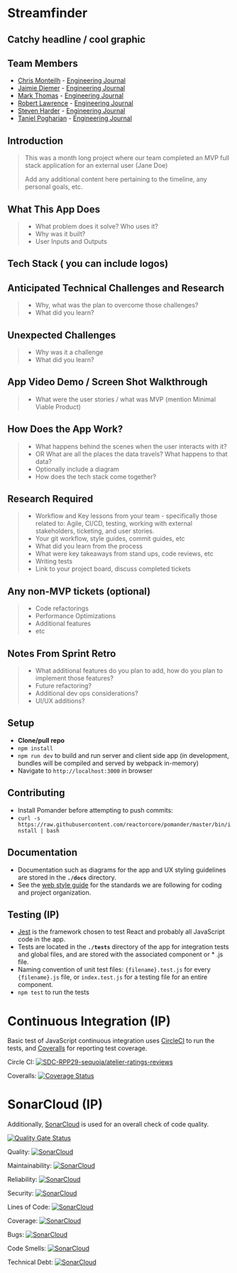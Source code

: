 # Streamfinder

## Catchy headline / cool graphic

## Team Members
- [Chris Monteilh]() - [Engineering Journal]()
- [Jaimie Diemer]() - [Engineering Journal]()
- [Mark Thomas](https://github.com/MarkPThomas) - [Engineering Journal](https://gist.github.com/MarkPThomas/11067bca74b4361ebe8f4c0129fbfa0e)
- [Robert Lawrence]() - [Engineering Journal]()
- [Steven Harder]() - [Engineering Journal]()
- [Taniel Pogharian]() - [Engineering Journal]()

## Introduction
> This was a month long project where our team completed an MVP full stack application for an external user (Jane Doe)
>
> Add any additional content here pertaining to the timeline, any personal goals, etc.

## What This App Does
> * What problem does it solve? Who uses it?
> * Why was it built?
> * User Inputs and Outputs

## Tech Stack ( you can include logos)

## Anticipated Technical Challenges and Research
> * Why, what was the plan to overcome those challenges?
> * What did you learn?

## Unexpected Challenges
> * Why was it a challenge
> * What did you learn?

## App Video Demo / Screen Shot Walkthrough
> * What were the user stories /  what was MVP (mention Minimal Viable Product)

## How Does the App Work?
> * What happens behind the scenes when the user interacts with it?
> * OR What are all the places the data travels?  What happens to that data?
> * Optionally include a diagram
> * How does the tech stack come together?

## Research Required
> * Workflow and Key lessons from your team - specifically those related to: Agile, CI/CD, testing, working with external stakeholders, ticketing, and user stories.
> * Your git workflow, style guides, commit guides, etc
> * What did you learn from the process
> * What were key takeaways from stand ups, code reviews, etc
> * Writing tests
> * Link to your project board, discuss completed tickets

## Any non-MVP tickets (optional)
> * Code refactorings
> * Performance Optimizations
> * Additional features
> * etc

## Notes From Sprint Retro
> * What additional features do you plan to add, how do you plan to implement those features?
> * Future refactoring?
> * Additional dev ops considerations?
> * UI/UX additions?

## Setup
- **Clone/pull repo**
- `npm install`
- `npm run dev` to build and run server and client side app (in development, bundles will be compiled and served by webpack in-memory)
- Navigate to `http://localhost:3000` in browser

## Contributing
- Install Pomander before attempting to push commits:
- `curl -s https://raw.githubusercontent.com/reactorcore/pomander/master/bin/install | bash`

## Documentation
- Documentation such as diagrams for the app and UX styling guidelines are stored in the **`./docs`** directory.
- See the [web style guide](./docs/web-style-guide.md) for the standards we are following for coding and project organization.


## Testing (IP)
- [Jest](https://jestjs.io/) is the framework chosen to test React and probably all JavaScript code in the app.
- Tests are located in the **`./tests`** directory of the app for integration tests and global files, and are stored with the associated component or * .js file.
- Naming convention of unit test files: ```{filename}.test.js``` for every ```{filename}.js``` file, or ```index.test.js``` for a testing file for an entire component.
- ```npm test``` to run the tests

# Continuous Integration (IP)
Basic test of JavaScript continuous integration uses [CircleCI](https://circleci.com/) to run the tests, and [Coveralls](https://coveralls.io/) for reporting test coverage.

Circle CI: [![SDC-RPP29-sequoia/atelier-ratings-reviews](https://circleci.com/gh/SDC-RPP29-sequoia/atelier-ratings-reviews.svg?style=svg)](https://app.circleci.com/pipelines/github/SDC-RPP29-sequoia/atelier-ratings-reviews)

Coveralls: [![Coverage Status](https://coveralls.io/repos/github/rpp29-fec-gouda/atelier/badge.svg)](https://coveralls.io/github/rpp29-fec-gouda/atelier)

# SonarCloud (IP)
Additionally, [SonarCloud](https://sonarcloud.io/projects) is used for an overall check of code quality.

[![Quality Gate Status](https://sonarcloud.io/api/project_badges/measure?project=SDC-RPP29-sequoia_atelier-ratings-reviews&metric=alert_status)](https://sonarcloud.io/dashboard?id=SDC-RPP29-sequoia_atelier-ratings-reviews)

Quality: [![SonarCloud](https://sonarcloud.io/api/project_badges/measure?project=SDC-RPP29-sequoia_atelier-ratings-reviews&metric=alert_status)](https://sonarcloud.io/dashboard?id=SDC-RPP29-sequoia_atelier-ratings-reviews)

Maintainability: [![SonarCloud](https://sonarcloud.io/api/project_badges/measure?project=SDC-RPP29-sequoia_atelier-ratings-reviews&metric=sqale_rating)](https://sonarcloud.io/dashboard?id=SDC-RPP29-sequoia_atelier-ratings-reviews)

Reliability: [![SonarCloud](https://sonarcloud.io/api/project_badges/measure?project=SDC-RPP29-sequoia_atelier-ratings-reviews&metric=reliability_rating)](https://sonarcloud.io/dashboard?id=SDC-RPP29-sequoia_atelier-ratings-reviews)

Security: [![SonarCloud](https://sonarcloud.io/api/project_badges/measure?project=SDC-RPP29-sequoia_atelier-ratings-reviews&metric=security_rating)](https://sonarcloud.io/dashboard?id=SDC-RPP29-sequoia_atelier-ratings-reviews)

Lines of Code: [![SonarCloud](https://sonarcloud.io/api/project_badges/measure?project=SDC-RPP29-sequoia_atelier-ratings-reviews&metric=ncloc)](https://sonarcloud.io/dashboard?id=SDC-RPP29-sequoia_atelier-ratings-reviews)

Coverage: [![SonarCloud](https://sonarcloud.io/api/project_badges/measure?project=SDC-RPP29-sequoia_atelier-ratings-reviews&metric=coverage)](https://sonarcloud.io/dashboard?id=SDC-RPP29-sequoia_atelier-ratings-reviews)

Bugs: [![SonarCloud](https://sonarcloud.io/api/project_badges/measure?project=SDC-RPP29-sequoia_atelier-ratings-reviews&metric=bugs)](https://sonarcloud.io/dashboard?id=SDC-RPP29-sequoia_atelier-ratings-reviews)

Code Smells: [![SonarCloud](https://sonarcloud.io/api/project_badges/measure?project=SDC-RPP29-sequoia_atelier-ratings-reviews&metric=code_smells)](https://sonarcloud.io/dashboard?id=SDC-RPP29-sequoia_atelier-ratings-reviews)

Technical Debt: [![SonarCloud](https://sonarcloud.io/api/project_badges/measure?project=SDC-RPP29-sequoia_atelier-ratings-reviews&metric=sqale_index)](https://sonarcloud.io/dashboard?id=SDC-RPP29-sequoia_atelier-ratings-reviews)
